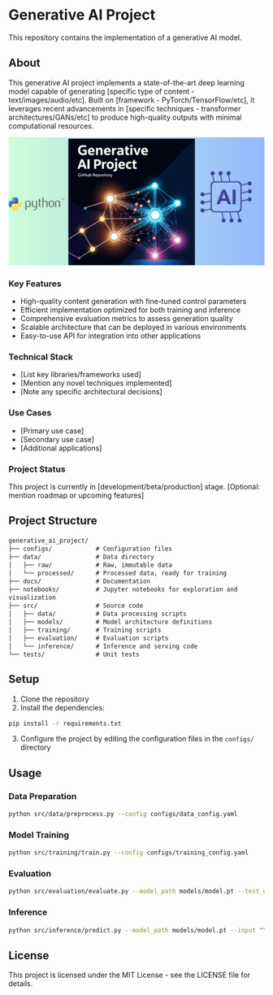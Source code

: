 # Generative AI Project

This repository contains the implementation of a generative AI model.

## About

This generative AI project implements a state-of-the-art deep learning model capable of generating [specific type of content - text/images/audio/etc]. Built on [framework - PyTorch/TensorFlow/etc], it leverages recent advancements in [specific techniques - transformer architectures/GANs/etc] to produce high-quality outputs with minimal computational resources.

![Generative AI Model Architecture](assets/images/architecture.png)

### Key Features
- High-quality content generation with fine-tuned control parameters
- Efficient implementation optimized for both training and inference
- Comprehensive evaluation metrics to assess generation quality
- Scalable architecture that can be deployed in various environments
- Easy-to-use API for integration into other applications

### Technical Stack
- [List key libraries/frameworks used]
- [Mention any novel techniques implemented]
- [Note any specific architectural decisions]

### Use Cases
- [Primary use case]
- [Secondary use case]
- [Additional applications]

### Project Status
This project is currently in [development/beta/production] stage. [Optional: mention roadmap or upcoming features]

## Project Structure

```
generative_ai_project/
├── configs/            # Configuration files
├── data/               # Data directory
│   ├── raw/            # Raw, immutable data
│   └── processed/      # Processed data, ready for training
├── docs/               # Documentation
├── notebooks/          # Jupyter notebooks for exploration and visualization
├── src/                # Source code
│   ├── data/           # Data processing scripts
│   ├── models/         # Model architecture definitions
│   ├── training/       # Training scripts
│   ├── evaluation/     # Evaluation scripts
│   └── inference/      # Inference and serving code
└── tests/              # Unit tests
```

## Setup

1. Clone the repository
2. Install the dependencies:
```bash
pip install -r requirements.txt
```

3. Configure the project by editing the configuration files in the `configs/` directory

## Usage

### Data Preparation

```bash
python src/data/preprocess.py --config configs/data_config.yaml
```

### Model Training

```bash
python src/training/train.py --config configs/training_config.yaml
```

### Evaluation

```bash
python src/evaluation/evaluate.py --model_path models/model.pt --test_data data/processed/test.csv
```

### Inference

```bash
python src/inference/predict.py --model_path models/model.pt --input "Your input text here"
```

## License

This project is licensed under the MIT License - see the LICENSE file for details.
